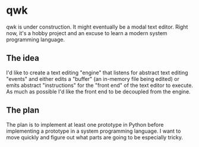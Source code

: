 # qwk

qwk is under construction. It might eventually be a modal text editor.
Right now, it's a hobby project and an excuse to learn a modern system
programming language.

## The idea

I'd like to create a text editing "engine" that listens for abstract
text editing "events" and either edits a "buffer" (an in-memory file
being edited) or emits abstract "instructions" for the "front end" of
the text editor to execute. As much as possible I'd like the front end
to be decoupled from the engine.

## The plan

The plan is to implement at least one prototype in Python before
implementing a prototype in a system programming language. I want to
move quickly and figure out what parts are going to be especially
tricky.
